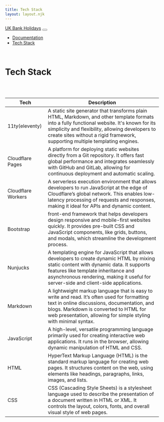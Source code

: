 ```yaml
---
title: Tech Stack
layout: layout.njk
---
```


<nav class="navbar navbar-expand-lg bg-body-tertiary fs-5">
  <div class="container-fluid">
    <a class="navbar-brand fs-3" href="/index.html">UK Bank Holidays</a>
    <button class="navbar-toggler" type="button" data-bs-toggle="collapse" data-bs-target="#navbarNav" aria-controls="navbarNav" aria-expanded="false" aria-label="Toggle navigation">
      <span class="navbar-toggler-icon"></span>
    </button>
    <div class="collapse navbar-collapse" id="navbarNav">
      <ul class="navbar-nav">
        <li class="nav-item">
          <a class="nav-link active" aria-current="page" href="/docs/index.html/">Documentation</a>
        </li>
        <li class="nav-item">
          <a class="nav-link" href="/techStack/index.html/">Tech Stack</a>
        </li>
      </ul>
    </div>
  </div>
</nav>
<br>

# Tech Stack
<br>
<br>

<table class="table table-hover">
  <thead>
    <tr>
      <th scope="col">Tech</th>
      <th scope="col">Description</th>
    </tr>
  </thead>
  <tbody class="table-group-divider">
    <tr>
      <td>11ty(eleventy)</td>
      <td>A static site generator that transforms plain HTML, Markdown, and other template formats into a fully functional website. It's known for its simplicity and flexibility, allowing developers to create sites without a rigid framework, supporting multiple templating engines.</td>
    </tr>
    <tr>
      <td>Cloudflare Pages</td>
      <td>A platform for deploying static websites directly from a Git repository. It offers fast global performance and integrates seamlessly with GitHub and GitLab, allowing for continuous deployment and automatic scaling.</td>
    </tr>
    <tr>
      <td>Cloudflare Workers</td>
      <td>A serverless execution environment that allows developers to run JavaScript at the edge of Cloudflare’s global network. This enables low-latency processing of requests and responses, making it ideal for APIs and dynamic content.</td>
    </tr>
    <tr>
      <td>Bootstrap</td>
      <td>front-end framework that helps developers design responsive and mobile-first websites quickly. It provides pre-built CSS and JavaScript components, like grids, buttons, and modals, which streamline the development process.</td>
    </tr>
    <tr>
      <td>Nunjucks</td>
      <td>A templating engine for JavaScript that allows developers to create dynamic HTML by mixing static content with dynamic data. It supports features like template inheritance and asynchronous rendering, making it useful for server-side and client-side applications.</td>
    </tr>
    <tr>
      <td>Markdown</td>
      <td>A lightweight markup language that is easy to write and read. It’s often used for formatting text in online discussions, documentation, and blogs. Markdown is converted to HTML for web presentation, allowing for simple styling with minimal syntax.</td>
    </tr>
    <tr>
      <td>JavaScript</td>
      <td>A high-level, versatile programming language primarily used for creating interactive web applications. It runs in the browser, allowing dynamic manipulation of HTML and CSS.</td>
    </tr>
      <td>HTML</td>
      <td>HyperText Markup Language (HTML) is the standard markup language for creating web pages. It structures content on the web, using elements like headings, paragraphs, links, images, and lists.</td>
    </tr>
      <td>CSS</td>
      <td>CSS (Cascading Style Sheets) is a stylesheet language used to describe the presentation of a document written in HTML or XML. It controls the layout, colors, fonts, and overall visual style of web pages.</td>
    </tr>
  </tbody>
</table>
